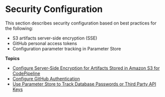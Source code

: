 # Security Configuration<a name="security-configuration"></a>

This section describes security configuration based on best practices for the following:
+ S3 artifacts server\-side encryption \(SSE\)
+ GitHub personal access tokens
+ Configuration parameter tracking in Parameter Store

**Topics**
+ [Configure Server\-Side Encryption for Artifacts Stored in Amazon S3 for CodePipeline](S3-artifact-encryption.md)
+ [Configure GitHub Authentication](GitHub-authentication.md)
+ [Use Parameter Store to Track Database Passwords or Third Party API Keys](parameter-store-encryption.md)